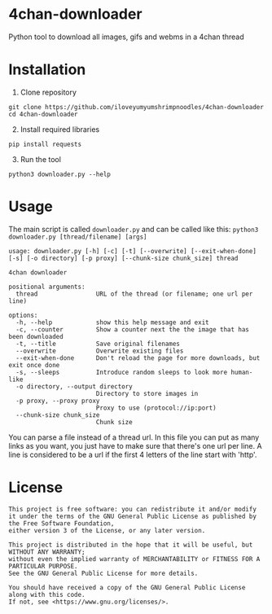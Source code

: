 # 4chan-downloader

Python tool to download all images, gifs and webms in a 4chan thread

# Installation
1. Clone repository
```
git clone https://github.com/iloveyumyumshrimpnoodles/4chan-downloader
cd 4chan-downloader
```
2. Install required libraries
```
pip install requests
```
3. Run the tool
```
python3 downloader.py --help
```

# Usage

The main script is called `downloader.py` and can be called like this: `python3 downloader.py [thread/filename] [args]`

```
usage: downloader.py [-h] [-c] [-t] [--overwrite] [--exit-when-done] [-s] [-o directory] [-p proxy] [--chunk-size chunk_size] thread

4chan downloader

positional arguments:
  thread                URL of the thread (or filename; one url per line)

options:
  -h, --help            show this help message and exit
  -c, --counter         Show a counter next the the image that has been downloaded
  -t, --title           Save original filenames
  --overwrite           Overwrite existing files
  --exit-when-done      Don't reload the page for more downloads, but exit once done
  -s, --sleeps          Introduce random sleeps to look more human-like
  -o directory, --output directory
                        Directory to store images in
  -p proxy, --proxy proxy
                        Proxy to use (protocol://ip:port)
  --chunk-size chunk_size
                        Chunk size
```

You can parse a file instead of a thread url. In this file you can put as many links as you want, you just have to make sure that there's one url per line. A line is considered to be a url if the first 4 letters of the line start with 'http'.

# License
```
This project is free software: you can redistribute it and/or modify it under the terms of the GNU General Public License as published by the Free Software Foundation, 
either version 3 of the License, or any later version.

This project is distributed in the hope that it will be useful, but WITHOUT ANY WARRANTY; 
without even the implied warranty of MERCHANTABILITY or FITNESS FOR A PARTICULAR PURPOSE. 
See the GNU General Public License for more details.

You should have received a copy of the GNU General Public License along with this code. 
If not, see <https://www.gnu.org/licenses/>. 
```